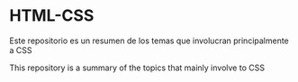 # HTML-CSS

Este repositorio es un resumen de los temas que involucran principalmente a CSS

This repository is a summary of the topics that mainly involve to CSS
